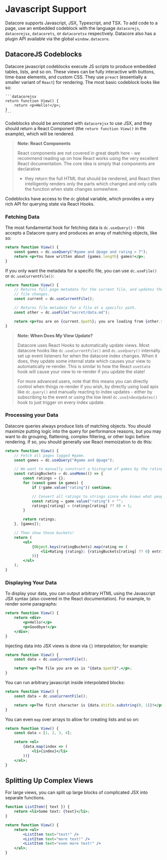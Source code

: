 # Javascript Support

Datacore supports Javascript, JSX, Typescript, and TSX. To add code to a page, use an embedded
codeblock with the language `datacorejs`, `datacorejsx`, `datacorets`, or `datacoretsx` respectively.
Datacore also has a plugin API available via the global `window.datacore`.

## DatacoreJS Codeblocks

Datacore javascript codeblocks execute JS scripts to produce embedded tables, lists, and so on. These
views can be fully interactive with buttons, time-base elements, and custom CSS. They use `preact`
(essentially a smaller variant of `React`) for rendering. The most basic codeblock looks like so:

~~~
```datacorejsx
return function View() {
    return <p>Hello!</p>;
}
```
~~~

Codeblocks should be annotated with `datacorejsx` to use JSX, and they should return a React Component
(the `return function View()` in the example), which will be rendered.

> **Note: React Components**
> 
> React components are not covered in great depth here - we recommend reading up on how React works
> using the very excellent React documentation. The core idea is simply that components are declarative
> - they return the full HTML that should be rendered, and React then intelligently renders only
> the parts which changed and only calls the function when state changes somewhere.

Codeblocks have access to the `dc` global variable, which provides a very rich API for querying state
via React Hooks.

### Fetching Data

The most fundamental hook for fetching data is `dc.useQuery()` - this accepts a Datacore query and produces an array of matching objects, like so:

```jsx
return function View() {
    const games = dc.useQuery("#game and @page and rating > 7");
    return <p>You have written about {games.length} games!</p>;
}
```

If you only want the metadata for a specific file, you can use `dc.useFile()` or `dc.useCurrentFile()`:

```jsx
return function View() {
    // Returns full page metadata for the current file, and updates the view whenever the current
    // file changes.
    const current = dc.useCurrentFile();

    // Returns file metadata for a file at a specific path.
    const other = dc.useFile("secret/data.md");

    return <p>You are on {current.$path}; you are loading from {other.$path}.</p>;
}
```

> **Note: When Does My View Update?**
>
> Datacore uses React Hooks to automatically update views. Most datacore hooks like `dc.useCurrentFile()`
> and `dc.useQuery()` internally set up event listeners for when the datacore index changes. When it does,
> they update some internal state which causes your view to automatically re-render. This is similar
> to how the React `useState` hook will cause your view to re-render if you update the state!
>
> For more advanced users, note that this means you can directly control when things re-render if
> you wish, by directly using load apis like `dc.query()` and manually reacting to index updates -
> either by subscribing to the event or using the low level `dc.useIndexUpdates()` hook to just
> trigger on every index update.

### Processing your Data

Datacore queries always produce lists of matching objects. You should maximize putting logic into
the query for performance reasons, but you may want to do grouping, flattening, complex filtering,
or other logic before rendering. If so, you should generally use React memoization to do this:

```jsx
return function View() {
    // Fetch all pages tagged #game.
    const games = dc.useQuery("#game and @page");

    // We want to manually construct a histogram of games by the rating we gave them.
    const ratingBuckets = dc.useMemo(() => {
        const ratings = {};
        for (const game in games) {
            if (!game.value("rating")) continue;

            // Convert all ratings to strings since who knows what people put in metadata these days.
            const rating = game.value("rating") + "";
            ratings[rating] = (ratings[rating] ?? 0) + 1;
        }

        return ratings;
    }, [games]);

    // Then show those buckets!
    return (
        <ul>
            {Object.keys(ratingBuckets).map(rating => (
                <li>Rating {rating}: {ratingBuckets[rating] ?? 0} entries.</li>
            ))}
        </ul>
    );
}
```

### Displaying Your Data

To display your data, you can output arbitrary HTML using the Javascript JSX syntax (also covered
in the React documentation). For example, to render some paragraphs:

```jsx
return function View() {
    return <div>
        <p>Hello!</p>
        <p>Goodbye!</p>
    </div>;
}
```

Injecting data into JSX views is done via `{}` interpolation; for example:

```jsx
return function View() {
    const data = dc.useCurrentFile();

    return <p>The file you are on is "{data.$path}".</p>;
}
```

You can run arbitrary javascript inside interpolated blocks:

```jsx
return function View() {
    const data = dc.useCurrentFile();

    return <p>The first character is {data.$title.substring(0, 1)}!</p>
}
```

You can even `map` over arrays to allow for creating lists and so on:

```jsx
return function View() {
    const data = [1, 2, 3, 4];

    return <ol>
        {data.map(index => (
            <li>{index}</li>
        ))}
    </ol>;
}
```

## Splitting Up Complex Views

For large views, you can split up large blocks of complicated JSX into separate functions.

```jsx
function ListItem({ text }) {
    return <li>Some text: {text}</li>;
}

return function View() {
    return <ul>
        <ListItem text="text!" />
        <ListItem text="more text!" />
        <ListItem text="even more text!" />
    </ul>;
}
```